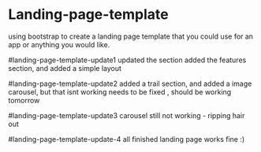 # Landing-page-template
using bootstrap to create a landing page template that you could use for an app or anything you would like. 

#landing-page-template-update1 
updated the section added the features section, and added a simple layout

#landing-page-template-update2
added a trail section, and added a image carousel, but that isnt working needs to be fixed , should be working tomorrow

#landing-page-template-update3
carousel still not working - ripping hair out

#landing-page-template-update-4
all finished landing page works fine :) 
